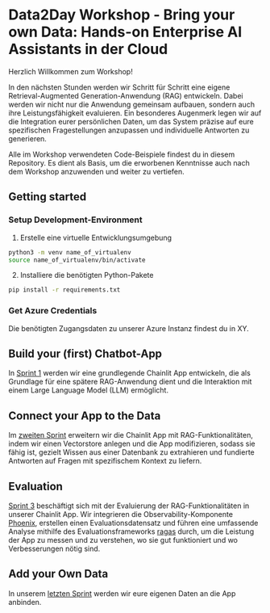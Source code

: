 # Data2Day Workshop - Bring your own Data: Hands-on Enterprise AI Assistants in der Cloud

Herzlich Willkommen zum Workshop!

In den nächsten Stunden werden wir Schritt für Schritt eine eigene Retrieval-Augmented Generation-Anwendung (RAG) entwickeln.
Dabei werden wir nicht nur die Anwendung gemeinsam aufbauen, sondern auch ihre Leistungsfähigkeit evaluieren.
Ein besonderes Augenmerk legen wir auf die Integration eurer persönlichen Daten, um das System präzise auf eure spezifischen Fragestellungen anzupassen und individuelle Antworten zu generieren.

Alle im Workshop verwendeten Code-Beispiele findest du in diesem Repository. Es dient als Basis, um die erworbenen Kenntnisse auch nach dem Workshop anzuwenden und weiter zu vertiefen.
## Getting started

### Setup Development-Environment
1. Erstelle eine virtuelle Entwicklungsumgebung

```bash
python3 -m venv name_of_virtualenv
source name_of_virtualenv/bin/activate
```

2. Installiere die benötigten Python-Pakete

```bash
pip install -r requirements.txt
```

### Get Azure Credentials

Die benötigten Zugangsdaten zu unserer Azure Instanz findest du in XY.

## Build your (first) Chatbot-App
In [Sprint 1](sprint_1/README.md) werden wir eine grundlegende Chainlit App entwickeln, die als Grundlage für eine spätere RAG-Anwendung dient und die Interaktion mit einem Large Language Model (LLM) ermöglicht. 

## Connect your App to the Data
Im [zweiten Sprint](sprint_2/README.md) erweitern wir die Chainlit App mit RAG-Funktionalitäten, indem wir einen Vectorstore anlegen und die App modifizieren, sodass sie fähig ist, gezielt Wissen aus einer Datenbank zu extrahieren und fundierte Antworten auf Fragen mit spezifischem Kontext zu liefern.

## Evaluation
[Sprint 3](sprint_3/README.md) beschäftigt sich mit der Evaluierung der RAG-Funktionalitäten in unserer Chainlit App. Wir integrieren die Observability-Komponente [Phoenix](https://docs.arize.com/phoenix), erstellen einen Evaluationsdatensatz und führen eine umfassende Analyse mithilfe des Evaluationsframeworks [ragas](https://docs.ragas.io/en/stable/) durch, um die Leistung der App zu messen und zu verstehen, wo sie gut funktioniert und wo Verbesserungen nötig sind.

## Add your Own Data
In unserem [letzten Sprint](sprint_4/README.md) werden wir eure eigenen Daten an die App anbinden.
